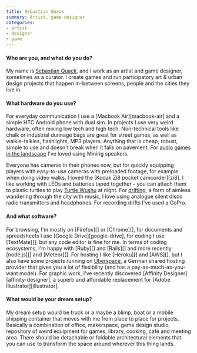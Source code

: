 ```yaml
---
title: Sebastian Quack
summary: Artist, game designer
categories:
- artist
- designer
- game
---
```


#### Who are you, and what do you do?

My name is [Sebastian Quack](http://sebastianquack.com/ "Sebastian's website."), and I work as an artist and game designer, sometimes as a curator. I create games and run participatory art & urban design projects that happen in-between screens, people and the cities they live in.

#### What hardware do you use?

For everyday communication I use a [Macbook Air][macbook-air] and a simple HTC Android phone with dual sim. In projects I use very weird hardware, often mixing low tech and high tech. Non-technical tools like chalk or industrial dunnage bags are great for street games, as well as walkie-talkies, flashlights, MP3 players. Anything that is cheap, robust, simple to use and doesn't break when it falls on pavement. For [audio games in the landscape](https://medium.com/@phantomsynchron/phantom-synchron-soundtrack-einer-stadt-e6bfc03b5110 "Sebastian's post about acoustic exploration games.") I've loved using Minirig speakers.

Everyone has cameras in their phones now, but for quickly equipping players with easy-to-use cameras with preloaded footage, for example when doing video walks, I loved the [Kodak Zi8 pocket camcorder][zi8]. I like working with LEDs and batteries taped together - you can attach them to plastic turtles to play [Turtle Wushu](https://www.youtube.com/watch?v=rGRyMkejMxE "A YouTube video explaining how to play Turtle Wushu.") at night. For [drifting](http://driftclub.cc/ "A site dedicated to taking group walks through an urban landscape set to music."), a form of aimless wandering through the city with music, I love using analogue silent disco radio transmitters and headphones. For recording drifts I've used a GoPro. 

#### And what software?

For browsing, I'm mostly on [Firefox][] or [Chrome][], for documents and spreadsheets I use [Google Drive][google-drive], for coding I use [TextMate][], but any code editor is fine for me. In terms of coding ecosystems, I'm happy with [Ruby][] and [Rails][] and more recently [node.js][] and [Meteor][]. For hosting I like [Heroku][] and [AWS][], but I also have some projects running on [Uberspace](https://uberspace.de/ "A web hosting provider."), a German shared hosting provider that gives you a lot of flexibility (and has a pay-as-much-as-you-want model). For graphic work, I've recently discovered [Affinity Designer][affinity-designer], a superb and affordable replacement for [Adobe Illustrator][illustrator]. 

#### What would be your dream setup?

My dream setup would be truck or a maybe a blimp, boat or a mobile shipping container that moves with me from place to place for projects. Basically a combination of office, makerspace, game design studio, repository of weird equipment for games, library, cooking, café and meeting area. There should be detachable or foldable architectural elements that you can use to transform the space around wherever this thing lands.
